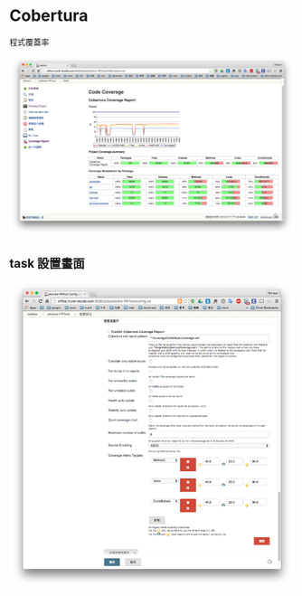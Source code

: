 Cobertura
=========

程式覆蓋率

![](images/cobertura/report.png)

task 設置畫面
-------------

![](images/cobertura/setting.png)
